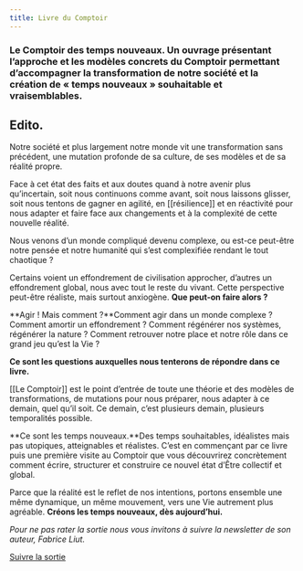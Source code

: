 ```yaml
---
title: Livre du Comptoir
---
```


### **Le Comptoir des temps nouveaux. Un ouvrage présentant l’approche et les modèles concrets du Comptoir permettant d’accompagner la transformation de notre société et la création de « temps nouveaux » souhaitable et vraisemblables.**

## **Edito.**

Notre société et plus largement notre monde vit une transformation sans précédent, une mutation profonde de sa culture, de ses modèles et de sa réalité propre.

Face à cet état des faits et aux doutes quand à notre avenir plus qu’incertain, soit nous continuons comme avant, soit nous laissons glisser, soit nous tentons de gagner en agilité, en [[résilience]] et en réactivité pour nous adapter et faire face aux changements et à la complexité de cette nouvelle réalité.

Nous venons d’un monde compliqué devenu complexe, ou est-ce peut-être notre pensée et notre humanité qui s’est complexifiée rendant le tout chaotique ?

Certains voient un effondrement de civilisation approcher, d’autres un effondrement global, nous avec tout le reste du vivant. Cette perspective peut-être réaliste, mais surtout anxiogène. **Que peut-on faire alors ?**

**Agir ! Mais comment ?**Comment agir dans un monde complexe ? Comment amortir un effondrement ? Comment régénérer nos systèmes, régénérer la nature ? Comment retrouver notre place et notre rôle dans ce grand jeu qu’est la Vie ?

**Ce sont les questions auxquelles nous tenterons de répondre dans ce livre.**

[[Le Comptoir]] est le point d’entrée de toute une théorie et des modèles de transformations, de mutations pour nous préparer, nous adapter à ce demain, quel qu’il soit. Ce demain, c’est plusieurs demain, plusieurs temporalités possible.

**Ce sont les temps nouveaux.**Des temps souhaitables, idéalistes mais pas utopiques, atteignables et réalistes. C’est en commençant par ce livre puis une première visite au Comptoir que vous découvrirez concrètement comment écrire, structurer et construire ce nouvel état d’Être collectif et global.

Parce que la réalité est le reflet de nos intentions, portons ensemble une même dynamique, un même mouvement, vers une Vie autrement plus agréable. **Créons les temps nouveaux, dès aujourd’hui.**

*Pour ne pas rater la sortie nous vous invitons à suivre la newsletter de son auteur, Fabrice Liut.*

[Suivre la sortie](https://liut.substack.com/)